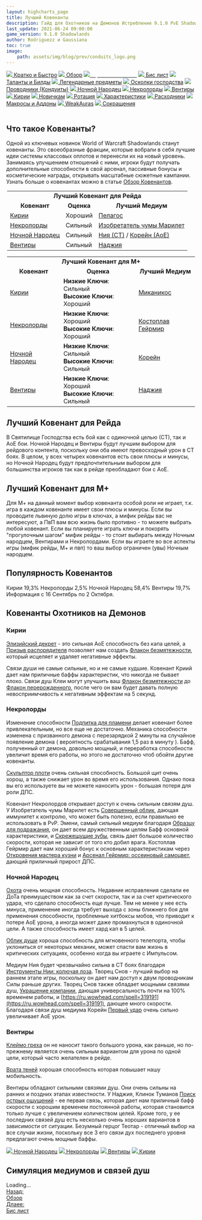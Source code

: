 ```yaml
---
layout: highcharts_page
title: Лучший Ковенанты
description: Гайд для Охотников на Демонов Истребление 9.1.0 PvE Shadowlands
last_update: 2021-06-24 09:00:00
game_version: 9.1.0 Shadowlands 
author: Rodriguezz и Gaussiana
toc: true
image:
    path: assets/img/blog/prev/conduits_logo.png
---
```


<div id="smooth-nav-outer">
<a href="{{ site.url }}/guide/havoc/quick_faq.html"><img src="https://wow.zamimg.com/images/wow/icons/medium/wow_token01.jpg"> Кратко и Быстро</a>
<a href="{{ site.url }}/guide/havoc/overview.html"><img src="https://wow.zamimg.com/images/wow/icons/medium/inv_misc_spyglass_02.jpg"> Обзор</a>
<a href="{{ site.url }}/guide/havoc/best-covenant-shadowlands.html"><img src="https://wow.zamimg.com/images/wow/icons/medium/achievement_mythicdungeons_shadowlands.jpg"><span style="color: white;"> Лучший ковенант</span></a>
<a href="{{ site.url }}/guide/havoc/gear.html"><img src="https://wow.zamimg.com/images/wow/icons/medium/inv_chest_chain_03.jpg"> Бис лист</a>
<a href="{{ site.url }}/guide/havoc/talent-builds.html"><img src="https://wow.zamimg.com/images/wow/icons/medium/ability_marksmanship.jpg"> Таланты и Билды</a>
<a href="{{ site.url }}/guide/havoc/legendaries-shadowlands.html"><img src="https://wow.zamimg.com/images/wow/icons/medium/runesmith_icon.jpg"> Легендарные предметы</a>
<a href="{{ site.url }}/guide/havoc/domination-set-bonuses.html"><img src="https://wow.zamimg.com/images/wow/icons/medium/wow_token01.jpg"> Осколки господства</a>
<a href="{{ site.url }}/guide/havoc/conduits-shadowlands.html"><img src="https://wow.zamimg.com/images/wow/icons/medium/ability_rogue_rollthebones02.jpg"> Проводники (Кондуиты)</a>
<a href="{{ site.url }}/guide/havoc/night-fae.html"><img src="https://wow.zamimg.com/images/wow/icons/medium/ui_sigil_nightfae.jpg"> Ночной Народец</a>
<a href="{{ site.url }}/guide/havoc/necrolord.html"><img src="https://wow.zamimg.com/images/wow/icons/medium/ui_sigil_necrolord.jpg"> Некролорды</a>
<a href="{{ site.url }}/guide/havoc/venthyr.html"><img src="https://wow.zamimg.com/images/wow/icons/medium/ui_sigil_venthyr.jpg"> Вентиры</a>
<a href="{{ site.url }}/guide/havoc/kyrian.html"><img src="https://wow.zamimg.com/images/wow/icons/medium/ui_sigil_kyrian.jpg"> Кирии</a>
<a href="{{ site.url }}/guide/havoc/beginners.html"><img src="https://wow.zamimg.com/images/wow/icons/medium/spell_lifegivingseed.jpg"> Новичкам</a>
<a href="{{ site.url }}/guide/havoc/rotation-priority.html"><img src="https://wow.zamimg.com/images/wow/icons/medium/spell_mekkatorque_bot_bluegear.jpg"> Ротация</a>
<a href="{{ site.url }}/guide/havoc/stats.html"><img src="https://wow.zamimg.com/images/wow/icons/medium/inv_inscription_80_warscroll_intellect.jpg"> Характеристики</a>
<a href="{{ site.url }}/guide/havoc/consumables.html"><img src="https://wow.zamimg.com/images/wow/icons/medium/inv_potion_92.jpg"> Расходники</a>
<a href="{{ site.url }}/guide/havoc/macros-addons.html"><img src="https://wow.zamimg.com/images/wow/icons/medium/inv_eng_gearspringparts.jpg"> Макросы и Аддоны</a>
<a href="{{ site.url }}/guide/havoc/weakauras.html"><img src="https://wow.zamimg.com/images/wow/icons/medium/spell_holy_auramastery.jpg"> WeakAuras</a>
<a href="{{ site.url }}/guide/havoc/common-terms.html"><img src="https://wow.zamimg.com/images/wow/icons/medium/ui_chat.jpg"> Сокращения</a>
</div>
<br>

## Что такое Ковенанты?

Одной из ключевых новинок World of Warcraft Shadowlands станут ковенанты. Это своеобразные фракции, которые вобрали в себя лучшие идеи системы классовых оплотов и перенесли их на новый уровень. Занимаясь улучшением отношений с ними, игроки будут получать дополнительные способности в свой арсенал, пассивные бонусы и косметические награды, открывать масштабные сюжетные кампании. Узнать больше о ковенантах можно в статье <a href="{{ site.url }}/blog/2020/10/22/covenant-abilities-shadowlands.html">Обзор Ковенантов</a>.

<div class="table-box" markdown="1">

<div style="text-align: -webkit-center;">
<table class="grid" style="width: 500px;">
<tbody>
<tr>
<td colspan="3" style="text-align: center;"><b>Лучший Ковенант для Рейда</b></td>
</tr>
<tr>
<td style="text-align: center;"><b>Ковенант</b></td>
<td style="text-align: center;"><b>Оценка</b></td>
<td style="text-align: center;"><b>Лучший Медиум</b></td>
</tr>
<tr>
<td><span class="q8"><a href="{{ site.url }}/guide/havoc/kyrian.html">Кирии</a></span></td>
<td>Хороший</td>
<td><a href="https://ru.wowhead.com/soulbind-calc/kyrian/pelagos/demon-hunter/AwaWZpYTBS0fCBUszwgldg4IIxUq-gglKu8INXYACA">Пелагос</a></td>
</tr>
<tr>
<td>
<a href="{{ site.url }}/guide/havoc/necrolord.html"><span class="r3">Некролорды</span></a></td>
<td>Сильный</td>
<td><a href="https://ru.wowhead.com/soulbind-calc/necrolord/plague-deviser-marileth/demon-hunter/AwaWZr4BJStvCBMFLR8IFTBfCCUszwgiFSr6CCUq7wg">Изобретатель чумы Марилет</a></td>
</tr>
<tr>
<td><span class="q4"><a href="{{ site.url }}/guide/havoc/night-fae.html">Ночной Народец</a></span></td>
<td>Сильный</td>
<td><a href="https://ru.wowhead.com/soulbind-calc/night-fae/niya/demon-hunter/AwaW5ZYBBStvCBIFLR8IJSzPCCMVKvoIJSrvCDV2AAg">Ния (СТ)</a> / 
<a href="https://ru.wowhead.com/soulbind-calc/night-fae/korayn/demon-hunter/AwaW6pYBBStvCBIFLR8IJUEmCCMVKvoIJSrvCDV2AAg">Корейн (АоЕ)</a></td>
</tr>
<tr>
<td><span class="q10"><a href="{{ site.url }}/guide/havoc/venthyr.html">Вентиры</a></span></td>
<td>Сильный</td>
<td><a href="https://ru.wowhead.com/soulbind-calc/venthyr/nadjia-the-mistblade/demon-hunter/AwaWr74DBStvCBUrkwglLM0IEgUtHwglLM8IIhUq-gg1Ku8I">Наджия</a></td>
</tr>
</tbody>
</table>
</div>

</div>

<div class="table-box" markdown="1">

<div style="text-align: -webkit-center;">
<table class="grid" style="width: 500px;">
<tbody>
<tr>
<td colspan="3" style="text-align: center;"><b>Лучший Ковенант для М+</b></td>
</tr>
<tr>
<td style="text-align: center;"><b>Ковенант</b></td>
<td style="text-align: center;"><b>Оценка</b>
</td>
<td style="text-align: center;"><b>Лучший Медиум</b></td>
</tr>
<tr>
<td><span class="q8"><a href="{{ site.url }}/guide/havoc/kyrian.html">Кирии</a></span></td>
<td><b>Низкие Ключи</b>: Сильный<br><b>Высокие Ключи</b>: Хороший</td>
<td><a href="https://ru.wowhead.com/soulbind-calc/kyrian/forgelite-prime-mikanikos/demon-hunter/AwaWapYBBStvCBIFLR8IJS-3CCMVKvoIJSrvCDV2AAg">Миканикос</a></td>
</tr>
<tr>
<td><a href="{{ site.url }}/guide/havoc/necrolord.html"><span class="r3">Некролорды</span></a></td>
<td><b>Низкие Ключи</b>: Хороший<br><b>Высокие Ключи</b>: Хороший</td>
<td><a href="https://ru.wowhead.com/soulbind-calc/necrolord/bonesmith-heirmir/demon-hunter/AwaW6pYBBStvCBIFLR8IJTBfCCMVKvoIJSrvCDV2AAg">Костоплав Гейрмир</a></td>
</tr>
<tr>
<td><span class="q4"><a href="{{ site.url }}/guide/havoc/night-fae.html">Ночной Народец</a></span></td>
<td><b>Низкие Ключи</b>: Сильный<br><b>Высокие Ключи</b>: Сильный</td>
<td><a href="https://ru.wowhead.com/soulbind-calc/night-fae/korayn/demon-hunter/AwaW6pYBBStvCBIFLR8IJUEmCCMVKvoIJSrvCDV2AAg">Корейн</a></td>
</tr>
<tr>
<td><span class="q10"><a href="{{ site.url }}/guide/havoc/venthyr.html">Вентиры</a></span></td>
<td><b>Низкие Ключи</b>: Хороший<br><b>Высокие Ключи</b>: Сильный</td>
<td><a href="https://ru.wowhead.com/soulbind-calc/venthyr/nadjia-the-mistblade/demon-hunter/AwaWqpYCBStvCCUszQgSBS0fCCUszwgiFSr6CCUq7wg">Наджия</a></td>
</tr>
</tbody>
</table>
</div>

</div>

## Лучший Ковенант для Рейда

В Святилище Господства есть бой как с одиночной целью (СТ), так и AoE бои. Ночной Народец и Вентиры будут лучшим выбором для рейдового контента, поскольку они оба имеют превосходный урон в СТ боях. 
В целом, у всех четырех ковенантов есть свои плюсы и минусы, но 
Ночной Народец будут предпочтительным выбором для большинства игроков так как в рейде преобладают бои с АоЕ.

## Лучший Ковенант для М+

Для М+ на данный момент выбор ковенанта особой роли не играет, т.к. игра в каждом ковенанте имеет свои плюсы и минусы. Если вы проводите львиную долю игры в ключах, а мифик рейды вас не интересуют, 
а ПвП вам всю жизнь было противно - то можете выбрать любой ковенант. Если вы планируете играть ключи и покорять  "прогулочным шагом" мифик рейды - то стоит выбирать между Ночным народцем, 
Вентирами и Некролордами. Если вы играете во все аспекты игры (мифик рейды, М+ и пвп) то ваш выбор ограничен (увы) Ночным народцем.

## Популярность Ковенантов

<div><div class="top-covenants"><div><span class="covenant-kyrian icon-kyrian">Кирии 19,3% </span>
<span class="covenant-necrolord icon-necrolord">Некролорды 2,5% </span><span class="covenant-night-fae icon-night-fae">Ночной Народец 58,4% </span>
<span class="covenant-venthyr icon-venthyr">Вентиры 19,7% </span></div>
<div class="top-covenants-time">Информация с 16 Сентябрь по 2 Октября.</div></div></div>

## Ковенанты Охотников на Демонов

<h3 id="kyrian" class="heading-size-3"><span class="c8">Кирии</span></h3>

[Элизийский декрет](https://ru.wowhead.com/spell=306830) - это сильная АоЕ способность без капа целей, а [Призыв распорядителя](https://ru.wowhead.com/spell=324739) 
позволяет нам создать [Флакон безмятежности](https://ru.wowhead.com/item=177278), 
который исцеляет и удаляет негативные эффекты.

Связи души не самые сильные, но и не самые худшие. Ковенант Криий дает нам приличные баффы характеристик, что никогда не бывает плохо. 
Связи душ Клеи могут улучшить ваш [Флакон безмятежности](https://ru.wowhead.com/item=177278) до [Флакон перерожденного](https://ru.wowhead.com/spell=329776/), 
после чего он вам будет давать полную невосприимчивость к негативным эффектам на 5 секунд.

<h3 id="necrolord" class="heading-size-3"><span class="c10">Некролорды</span></h3>

Изменение способности [Подпитка для пламени](https://ru.wowhead.com/spell=329554) делает ковенант более привлекательным, но все еще не достаточно. 
Механика способности изменена с призванного демона с перезарядкой 2 минуты на случайное появление демона ( вероятность срабатывания 1,5 раз в минуту ). Бафф, 
полученный от демона, довольно мощный, и переработка способности увеличит время его работы, но этого не достаточно чтоб обойти другие ковенанты.

[Скульптор плоти](https://ru.wowhead.com/spell=324631/) очень сильная способность. Большой щит очень хорош, а также снижает урон во время его использования. 
Однако пока вы его используете вы не можете наносить урон - большая потеря для роли ДПС.

Ковенант Некролордов открывает доступ к очень сильным связям душ. У Изобретатель чумы Марилет есть [Совершенный облик](https://ru.wowhead.com/spell=323095), дающая иммунитет к контролю, 
что может быть полезно, если правильно ее использовать в PvP. 
Эмени, самый сильный медиум благодаря [Образцу для подражания](https://ru.wowhead.com/spell=342156/), он дает всем дружественным целям Бафф основной характеристики, и [Скрежещущие зубы](https://ru.wowhead.com/spell=323919/), 
связь дает большое количество скорости, которая не зависит от того кто добил врага. 
Костоплав Гейрмир дает нам хороший бонус к основным характеристикам через [Откровения мастера кузни](https://ru.wowhead.com/spell=326514) и [Арсенал Гейрмир: оссеиновый самоцвет](https://ru.wowhead.com/spell=326572/), дающий приличный прирост ДПС.

<h3 id="night-fae" class="heading-size-3"><span class="c12">Ночной Народец</span></h3>

[Охота](https://ru.wowhead.com/spell=323639) очень мощная способность. Недавние исправления сделали ее ДоТа преимуществом как за счет скорости, 
так и за счет критического удара, что сделало способность еще лучше. Тем не менее у нее есть минуса, применение иногда требует выхода с зоны ближнего боя для применения способности, 
проблемные хитбоксы мобов, что приводит к потере АоЕ урона, а иногда может даже промахнуться в одиночной цели. А также способность имеет хард кап в 5 целей.

[Облик души](https://ru.wowhead.com/spell=310143) хороша способность для мгновенного телепорта, чтобы уклониться от некоторых механик, может спасти вам жизнь в критических ситуациях, особенно когда вы играете с Импульсом.

Медиум Ния будет чрезвычайно сильна в СТ боях благодаря [Инструменты Нии: колючая лоза](https://ru.wowhead.com/spell=320659). 
Творец Снов - лучший выбор на раннем этапе игры, поскольку он дает нам доступ к двум проводникам Силы раньше других. 
Творец Снов также обладает мощными связями душ, [Украшение компании](https://ru.wowhead.com/spell=319210), дающая универсальность почти на 100% временем работы, и [https://ru.wowhead.com/spell=319191](https://ru.wowhead.com/spell=319191), дающее много скорости. 
Благодаря связи душ медиума Корейн [Первый удар](https://ru.wowhead.com/spell=325069/) очень сильно увеличивает АоЕ урон.

<h3 id="venthyr" class="heading-size-3"><span class="c6">Вентиры</span></h3>

[Клеймо греха](https://ru.wowhead.com/spell=317009/) он не наносит такого большого урона, как раньше, но по-прежнему является очень сильным вариантом для урона по одной цели, который часто желателен в рейде.

[Врата теней](https://ru.wowhead.com/spell=300728) хорошая способность которая повышает нашу мобильность.

Вентиры обладают сильными связями душ. Они очень сильны на ранних и поздних этапах известности. 
У Наджия, Клинок Туманов [Поиск острых ощущений](https://ru.wowhead.com/spell=331586/) - ее первая связь, которая дает нам приличный бафф скорости с хорошим временем постоянной работы, 
которая становится только лучше с увеличением количеством целей. Кроме того, у ее последних связей душ есть несколько очень хороших вариантов в зависимости от ситуации. 
Безумный герцог Теотар - отличный выбор на все случаи жизни, поскольку все 3 его связи дух последнего уровня предлагают очень мощные баффы.

<div id="smooth-nav-coven">
<a class="c12 cta-button" href="{{ site.url }}/guide/havoc/night-fae.html" style="border-color: #a330c9"><img src="https://wow.zamimg.com/images/wow/icons/medium/ui_sigil_nightfae.jpg"> Ночной Народец</a>
<a class="r3 cta-button" href="{{ site.url }}/guide/havoc/necrolord.html" style="border-color: #40bf40"><img src="https://wow.zamimg.com/images/wow/icons/medium/ui_sigil_necrolord.jpg"> Некролорды</a>
<a class="q10 cta-button" href="{{ site.url }}/guide/havoc/venthyr.html" style="border-color: #ff4040"><img src="https://wow.zamimg.com/images/wow/icons/medium/ui_sigil_venthyr.jpg"> Вентиры</a>
<a class="c8 cta-button" href="{{ site.url }}/guide/havoc/kyrian.html" style="border-color: #68ccef"><img src="https://wow.zamimg.com/images/wow/icons/medium/ui_sigil_kyrian.jpg"> Кирии</a>
</div>

## Симуляция медиумов и связей душ

<div id="bloodmallet_soul_binds" class="bloodmallet_chart" data-wow-class="demon_hunter" data-wow-spec="havoc" data-font-color="#eee" data-background-color="#222" data-fight-style="castingpatchwerk" data-type="soul_binds" data-entries="10000" data-language="ru">Loading...</div>


<div class="minibox minibox-left"><a href="{{ site.url }}/guide/havoc/overview.html">Назад:<br>Обзор</a></div>
<div class="minibox"><a href="{{ site.url }}/guide/havoc/gear.html">Длаее:<br>Бис лист</a></div>

